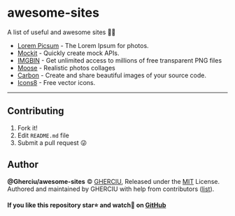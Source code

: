 # awesome-sites
A list of useful and awesome sites 📑😻


- [Lorem Picsum](https://picsum.photos/) - The Lorem Ipsum for photos.
- [Mockit](https://mockit.netlify.com/) - Quickly create mock APIs.
- [IMGBIN](https://imgbin.com/) - Get unlimited access to millions of free transparent PNG files
- [Moose](https://photos.icons8.com/) - Realistic photos collages
- [Carbon](https://carbon.now.sh) - Create and share beautiful images of your source code.
- [Icons8](https://icons8.ru) - Free vector icons.


---

## Contributing

1. Fork it!
2. Edit `README.md` file
3. Submit a pull request 😜

## Author

**@Gherciu/awesome-sites** © [GHERCIU](https://github.com/Gherciu), Released under the [MIT](./LICENSE) License.<br>
Authored and maintained by GHERCIU with help from contributors ([list](https://github.com/Gherciu/awesome-sites/contributors)).

#### If you like this repository star⭐ and watch👀 on [GitHub](https://github.com/Gherciu/awesome-sites)
